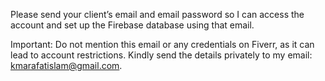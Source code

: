 Please send your client’s email and email password so I can access the account and set up the Firebase database using that email.

Important: Do not mention this email or any credentials on Fiverr, as it can lead to account restrictions.
Kindly send the details privately to my email: kmarafatislam@gmail.com.

